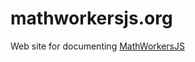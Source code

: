 # mathworkersjs.org

Web site for documenting [MathWorkersJS](https://github.com/awlange/mathworkers)
